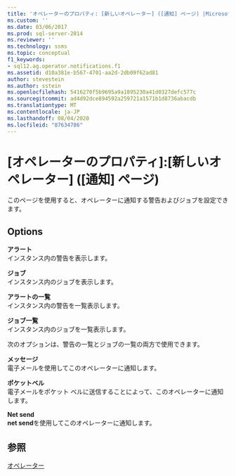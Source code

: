 ```yaml
---
title: 'オペレーターのプロパティ: [新しいオペレーター] ([通知] ページ) |Microsoft Docs'
ms.custom: ''
ms.date: 03/06/2017
ms.prod: sql-server-2014
ms.reviewer: ''
ms.technology: ssms
ms.topic: conceptual
f1_keywords:
- sql12.ag.operator.notifications.f1
ms.assetid: d10a381e-b567-4701-aa2d-2db09f62ad81
author: stevestein
ms.author: sstein
ms.openlocfilehash: 5416270f5b9695a9a1895230a41d0327defc577c
ms.sourcegitcommit: ad4d92dce894592a259721a1571b1d8736abacdb
ms.translationtype: MT
ms.contentlocale: ja-JP
ms.lasthandoff: 08/04/2020
ms.locfileid: "87634786"
---
```

# <a name="operator-properties-new-operator-notifications-page"></a>[オペレーターのプロパティ]:[新しいオペレーター] ([通知] ページ)
  このページを使用すると、オペレーターに通知する警告およびジョブを設定できます。  
  
## <a name="options"></a>Options  
 **アラート**  
 インスタンス内の警告を表示します。  
  
 **ジョブ**  
 インスタンス内のジョブを表示します。  
  
 **アラートの一覧**  
 インスタンス内の警告を一覧表示します。  
  
 **ジョブ一覧**  
 インスタンス内のジョブを一覧表示します。  
  
 次のオプションは、警告の一覧とジョブの一覧の両方で使用できます。  
  
 **メッセージ**  
 電子メールを使用してこのオペレーターに通知します。  
  
 **ポケットベル**  
 電子メールをポケット ベルに送信することによって、このオペレーターに通知します。  
  
 **Net send**  
 **net send**を使用してこのオペレーターに通知します。  
  
## <a name="see-also"></a>参照  
 [オペレーター](operators.md)  
  
  

